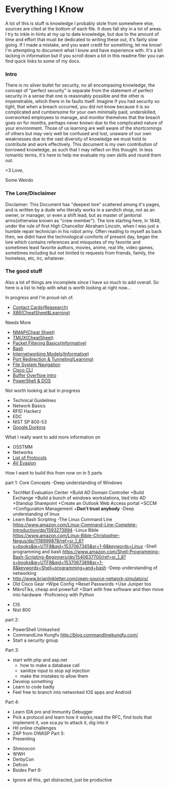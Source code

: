 # Everything I Know


 A lot of this is stuff is knowledge I probably stole from somewhere else, sources are cited at the bottom of each  file. It does fall shy in a lot of areas. I try to inkle in hints at my up to date knowledge, but due to the amount of time and effort that must be dedicated to writing these out, it's fairly slow going. If I made a mistake, and you want credit for something, let me know! I'm attempting to document what I know and have experience with. It's a bit lacking in information but if you scroll down a bit in this readme filer you can find quick links to some of my docs.
 
 
### Intro

There is no silver bullet for security, no all encompasing knowledge, the concept of "perfect security" is separate from the statement of perfect security in a sense that one is reasonably possible and the other is impenetrable, which there in lie faults itself. Imagine if you had security so tight, that when a breach occurred, you did not know because it is so complicated and cumbersome for your own minimally paid, underskilled, overworked employees to manage, and monitor themelves that the breach goes on for months, perhaps never known due to the complicated nature of your environment. Those of us learning are well aware of the shortcomings of others but may very well be confused and lost, unaware of our own weaknesses due to the vast diversity of knowledge we must hold to contribute and work effectively. This document is my own contribution of borrowed knowledge, as such that I may reflect on this thought. In less romantic terms, it's here to help me evaluate my own skills and round them out. 

<3 Love,

Some Weirdo


### The Lore/Disclaimer
 Disclaimer: This Document has "deepest lore" scattered among it's pages, and is written  by a dude who literally works in a sandich shop, not as an owner, or manager, or even a shift lead, but as master of janitorial arms(otherwise known as "crew member"). The lore starting here, In 1848, under the rule of first High Chancellor Abraham Lincoln, when I was just a humble repair technician in his robot army. Often reading to myself as back then, we didnt have the technological comforts of present day, began the lore which contains references and misquotes of my favorite and sometimes least favorite authors, movies, anime, real life, video games, sometimes including but not limited to requests from friends, family, the homeless, etc, irc, whatever.


### The good stuff
Also a lot of things are incomplete since I have so much to add overall. So here is a list to help with what is worth looking at right now...

In progress and I'm proud-ish of.
- [Contact Cards(Reasearch)](https://github.com/64nYm3d3/CheatSheet/blob/master/RFID/Contact%20Cards.md)
- [X86(CheatSheet&Learning)](https://github.com/64nYm3d3/CheatSheet/blob/master/Languages/x86.md)

Needs More
- [NMAP(Cheat Sheet)](https://github.com/64nYm3d3/CheatSheet/blob/master/Tools/NMap.md)
- [TMUX(CheatSheet)](https://github.com/64nYm3d3/CheatSheet/blob/master/Tools/Tmux.md)
- [Packet Filtering Basics(informative)](https://github.com/64nYm3d3/CheatSheet/blob/master/Security/networks/PacketFiltering.md)
- [Bash](https://github.com/64nYm3d3/CheatSheet/blob/master/Languages/Bash.md)
- [Internetworking Models(Informative)](https://github.com/64nYm3d3/CheatSheet/blob/master/Networks/Technical/ICND1/Internetworking%20Models.md)
- [Port Redirection & Tunneling(Learning)](https://github.com/64nYm3d3/CheatSheet/blob/master/Security/Red/Learn%20some%20stuff/Port_Redirection_and_Tunneling.md)
- [File System Navigation](https://github.com/64nYm3d3/CheatSheet/blob/master/Security/Red/Learn%20some%20stuff/File_System_Navigation.md)
- [Cisco CLI](https://github.com/64nYm3d3/CheatSheet/blob/master/Networks/Command%20Line.md) 
- [Buffer Overflow intro](https://github.com/64nYm3d3/CheatSheet/blob/master/Security/Red/Learn%20some%20stuff/Buffer_Overflow_Intro.md)
- [PowerShell & DOS](https://github.com/64nYm3d3/CheatSheet/blob/master/Languages/PowerShell_%26_DOS.md)


Not worth looking at but in progress
- Technical Guidelines
- Network Basics
- RFID Hackerz
- EDC
- NIST SP 800-53
- [Google Dorking](https://github.com/64nYm3d3/CheatSheet/blob/master/OSINT/Google_Dorking.md)

What I really want to add more information on
- OSSTMM
- Networks
- [List of Protocols](https://github.com/64nYm3d3/CheatSheet/tree/master/Networks/Protocols)
- [AV Evasion](https://github.com/64nYm3d3/CheatSheet/blob/master/Security/Red/AV_Evasion.md)

How I want to build this from now on in 5 parts

part 1: Core Concepts
-Deep understanding of Windows
 * TechNet Evaluation Center
  +Build AD Domain Controller
  +Build Exchange
  +Build a bunch of windows workstations, tied into AD
  +Standup Sharepoint
  +Create an Outlook Web Access portal
  +SCCM
  +Configuration Management
  +**Don't trust anybody**
-Deep understanding of linux
 * Learn Bash Scripting
  -The Linux Command Line https://www.amazon.com/Linux-Command-Line-Complete-Introduction/dp/1593273894
  -Linux Bible https://www.amazon.com/Linux-Bible-Christopher-Negus/dp/1118999878/ref=sr_1_6?s=books&ie=UTF8&qid=1537067345&sr=1-6&keywords=Linux
  -Shell programming and bash https://www.amazon.com/Shell-Programming-Bash-Scripting-Beginners/dp/1540637700/ref=sr_1_8?s=books&ie=UTF8&qid=1537067389&sr=1-8&keywords=Shell+programming+and+bash
-Deep understanding of networking
 * http://www.brianlinkletter.com/open-source-network-simulators/
 * Old Cisco Gear
  +Wipe Config
  +Reset Passwords
  +Use Juniper too
 * MikroTiks, cheap and powerful!
  +Start with free software and then move into hardware
-Proficiency with Python

- CIS
- Nist 800

part 2:
- PowerShell Unleashed
- CommandLine Kungfu http://blog.commandlinekungfu.com/
- Start a security group

Part 3:
- start with php and asp.net
   * how to make a database call
   * sanitize input to stop sql injection
   * make the mistakes to allow them
- Develop something
- Learn to code badly
- Feel free to branch into networked IOS apps and Android

Part 4:
- Learn IDA pro and Immunity Debugger
- Pick a protocol and learn how it works,read the RFC, find tools that implement it, use sca.py to attack it, dig into it
- Hit online challenges
- ZAP from OWASP
Part 5: 
- Presenting
 * Shmoocon
 * WWH
 * DerbyCon
 * Defcon
 * Bsides
Part 6:
- Ignore all this, get distracted, just be productive

